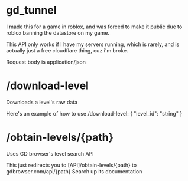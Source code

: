 # gd_tunnel
I made this for a game in roblox, and was forced to make it public due to roblox banning the datastore on my game.

This API only works if I have my servers running, which is rarely, and is actually just a free cloudflare thing, cuz i'm broke.

Request body is application/json

# /download-level
Downloads a level's raw data

Here's an example of how to use /download-level:
{
  "level_id": "string"
}

# /obtain-levels/{path}
Uses GD browser's level search API

This just redirects you to [API]/obtain-levels/{path} to gdbrowser.com/api/{path}
Search up its documentation
